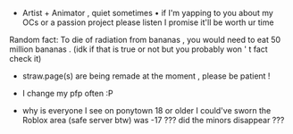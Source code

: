 - Artist + Animator , quiet sometimes • if I'm yapping to you about my OCs or a passion project please listen I promise it'll be worth ur time

Random fact: To die of radiation from bananas , you would need to eat 50 million bananas . (idk if that is true or not but you probably won ' t fact check it)

- straw.page(s) are being remade at the moment ,  please be patient !

- I change my pfp often :P


- why is everyone I see on ponytown 18 or older I could've sworn the Roblox area (safe server btw) was -17 ???  did the minors disappear ???

<!---
Anova-Anet/Anova-Anet is a ✨ special ✨ repository because its `README.md` (this file) appears on your GitHub profile.
You can click the Preview link to take a look at your changes.
--->
